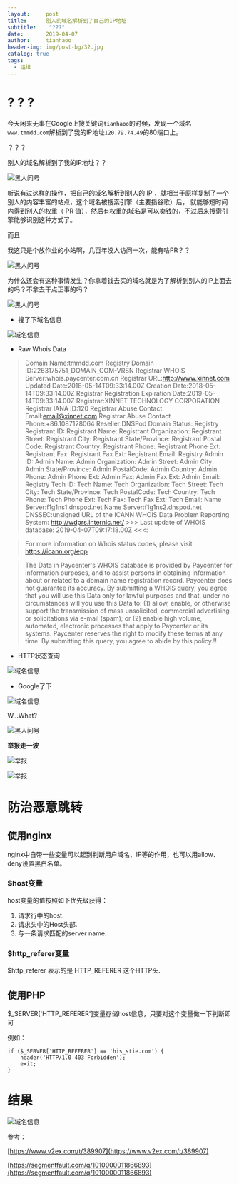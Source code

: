 ```yaml
---
layout:     post
title:      别人的域名解析到了自己的IP地址
subtitle:    "???"
date:       2019-04-07
author:     tianhaoo
header-img: img/post-bg/32.jpg
catalog: true
tags:
  - 运维
---
```


# ? ? ?

今天闲来无事在Google上搜关键词`tianhaoo`的时候，发现一个域名`www.tmmdd.com`解析到了我的IP地址`120.79.74.49`的80端口上。

？？？

别人的域名解析到了我的IP地址？？

![黑人问号](2019-04-07-1/img/heirenwenhao1.jpg)

听说有过这样的操作，把自己的域名解析到别人的 IP ，就相当于原样复制了一个别人的内容丰富的站点，这个域名被搜索引擎（主要指谷歌）后，
就能够短时间内得到别人的权重（ PR 值），然后有权重的域名是可以卖钱的，不过后来搜索引擎能够识别这种方式了。

而且

我这只是个放作业的小站啊，几百年没人访问一次，能有啥PR？？

![黑人问号](2019-04-07-1/img/heirenwenhao2.jpg)

为什么还会有这种事情发生？你拿着钱去买的域名就是为了解析到别人的IP上面去的吗？不拿去干点正事的吗？

![黑人问号](2019-04-07-1/img/heirenwenhao3.jpg)

* 搜了下域名信息

![域名信息](2019-04-07-1/img/yumingxinxi1.jpg)

* Raw Whois Data

> Domain Name:tmmdd.com
Registry Domain ID:2263175751_DOMAIN_COM-VRSN
Registrar WHOIS Server:whois.paycenter.com.cn
Registrar URL:http://www.xinnet.com
Updated Date:2018-05-14T09:33:14.00Z
Creation Date:2018-05-14T09:33:14.00Z
Registrar Registration Expiration Date:2019-05-14T09:33:14.00Z
Registrar:XINNET TECHNOLOGY CORPORATION
Registrar IANA ID:120
Registrar Abuse Contact Email:email@xinnet.com
Registrar Abuse Contact Phone:+86.1087128064
Reseller:DNSPod
Domain Status:
Registry Registrant ID:
Registrant Name:
Registrant Organization:
Registrant Street:
Registrant City:
Registrant State/Province:
Registrant Postal Code:
Registrant Country:
Registrant Phone:
Registrant Phone Ext:
Registrant Fax:
Registrant Fax Ext:
Registrant Email:
Registry Admin ID:
Admin Name:
Admin Organization:
Admin Street:
Admin City:
Admin State/Province:
Admin PostalCode:
Admin Country:
Admin Phone:
Admin Phone Ext:
Admin Fax:
Admin Fax Ext:
Admin Email:
Registry Tech ID:
Tech Name:
Tech Organization:
Tech Street:
Tech City:
Tech State/Province:
Tech PostalCode:
Tech Country:
Tech Phone:
Tech Phone Ext:
Tech Fax:
Tech Fax Ext:
Tech Email:
Name Server:f1g1ns1.dnspod.net
Name Server:f1g1ns2.dnspod.net
DNSSEC:unsigned
URL of the ICANN WHOIS Data Problem Reporting System: http://wdprs.internic.net/
> \>\>\> Last update of WHOIS database: 2019-04-07T09:17:18.00Z <<<: 

> For more information on Whois status codes, please visit https://icann.org/epp

> The Data in Paycenter's WHOIS database is provided by Paycenter
for information purposes, and to assist persons in obtaining
information about or related to a domain name registration record.
Paycenter does not guarantee its accuracy.  By submitting
a WHOIS query, you agree that you will use this Data only
for lawful purposes and that, 
under no circumstances will you use this Data to:
(1) allow, enable, or otherwise support the transmission
of mass unsolicited, commercial advertising or solicitations
via e-mail (spam); or
(2) enable high volume, automated, electronic processes that
apply to Paycenter or its systems.
Paycenter reserves the right to modify these terms at any time.
By submitting this query, you agree to abide by this policy.!!

* HTTP状态查询

![域名信息](2019-04-07-1/img/yumingxinxi3.jpg)

* Google了下

![域名信息](2019-04-07-1/img/yumingxinxi2.jpg)

W...What?

![黑人问号](2019-04-07-1/img/heirenwenhao4.jpg)

**举报走一波**

![举报](2019-04-07-1/img/jubao1.jpg)

![举报](2019-04-07-1/img/jubao2.jpg)

# 防治恶意跳转

## 使用nginx

nginx中自带一些变量可以起到判断用户域名、IP等的作用，也可以用allow、deny设置黑白名单。

### $host变量

host变量的值按照如下优先级获得：

1. 请求行中的host.
2. 请求头中的Host头部.
3. 与一条请求匹配的server name.

### $http_referer变量

$http_referer 表示的是 HTTP_REFERER 这个HTTP头.

## 使用PHP

$_SERVER['HTTP_REFERER']变量存储host信息，只要对这个变量做一下判断即可

例如：
```
if ($_SERVER['HTTP_REFERER'] == 'his_stie.com') {
    header('HTTP/1.0 403 Forbidden');
    exit;
}
```

# 结果

![域名信息](2019-04-07-1/img/jieguo.jpg)


参考：

[https://www.v2ex.com/t/389907](https://www.v2ex.com/t/389907)

[https://segmentfault.com/q/1010000011866893](https://segmentfault.com/q/1010000011866893)




